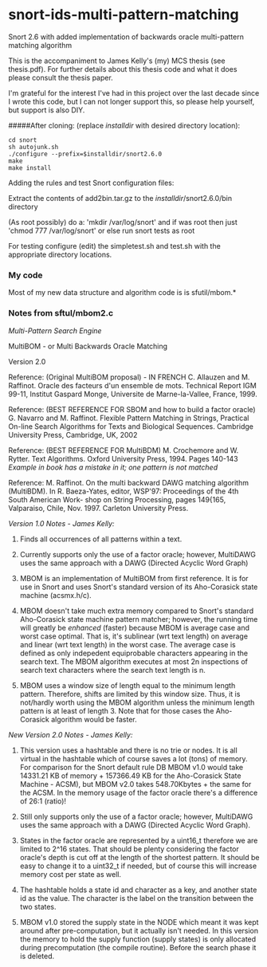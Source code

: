 # snort-ids-multi-pattern-matching
Snort 2.6 with added implementation of backwards oracle multi-pattern matching algorithm

This is the accompaniment to James Kelly's (my) MCS thesis (see thesis.pdf). For further details about this thesis code and what it does please consult the thesis paper.

I'm grateful for the interest I've had in this project over the last decade since I wrote this code, but I can not longer support this, so please help yourself, but support is also DIY.

#####After cloning:
(replace $installdir$ with desired directory location):
```
cd snort
sh autojunk.sh
./configure --prefix=$installdir/snort2.6.0
make
make install
```
Adding the rules and test Snort configuration files:

Extract the contents of add2bin.tar.gz to the $installdir$/snort2.6.0/bin directory

(As root possibly) do a: 'mkdir /var/log/snort' and if was root then just 'chmod 777 /var/log/snort' or else run snort tests as root

For testing configure (edit) the simpletest.sh and test.sh with the appropriate directory locations.



### My code

Most of my new data structure and algorithm code is is sfutil/mbom.* 

### Notes from sftul/mbom2.c

*Multi-Pattern Search Engine*

MultiBOM - or Multi Backwards Oracle Matching

Version 2.0

Reference: (Original MultiBOM proposal) - IN FRENCH
C. Allauzen and M. Raffinot. Oracle des facteurs d'un ensemble de mots.
Technical Report IGM 99-11, Institut Gaspard Monge, Universite de 
Marne-la-Vallee, France, 1999.

Reference: (BEST REFERENCE FOR SBOM and how to build a factor oracle)
G. Navarro and M. Raffinot. Flexible Pattern Matching in Strings, 
Practical On-line Search Algorithms for Texts and Biological Sequences.
Cambridge University Press, Cambridge, UK, 2002

Reference: (BEST REFERENCE FOR MultiBDM)
M. Crochemore and W. Rytter. Text Algorithms. Oxford University Press, 1994.
Pages 140-143 *Example in book has a mistake in it; one pattern is not matched*

Reference:
M. Raffinot. On the multi backward DAWG matching algorithm (MultiBDM). In
R. Baeza-Yates, editor, WSP'97: Proceedings of the 4th South American Work-
shop on String Processing, pages 149{165, Valparaiso, Chile, Nov. 1997. 
Carleton University Press.

*Version 1.0 Notes - James Kelly:*

1) Finds all occurrences of all patterns within a text.

2) Currently supports only the use of a factor oracle; however, MultiDAWG 
   uses the same approach with a DAWG (Directed Acyclic Word Graph)
 
3) MBOM is an implementation of MultiBOM from first reference. It
   is for use in Snort and uses Snort's standard version of its
   Aho-Corasick state machine (acsmx.h/c).

4) MBOM doesn't take much extra memory compared to Snort's standard
   Aho-Corasick state machine pattern matcher; however, the running time
   will greatly be *enhanced* (faster) because MBOM is average case
   and worst case optimal. That is, it's sublinear (wrt text length)
   on average and linear (wrt text length) in the worst case. The
   average case is defined as only indepedent equiprobable characters
   appearing in the search text. The MBOM algorithm executes at most
   2n inspections of search text characters where the search text
   length is n.

5) MBOM uses a window size of length equal to the minimum length
   pattern. Therefore, shifts are limited by this window size.
   Thus, it is not/hardly worth using the MBOM algorithm unless
   the minimum length pattern is at least of length 3. Note that
   for those cases the Aho-Corasick algorithm would be faster.

*New Version 2.0 Notes - James Kelly:*

1) This version uses a hashtable and there is no trie or nodes. It is
   all virtual in the hashtable which of course saves a lot (tons) of
   memory. For comparison for the Snort default rule DB MBOM v1.0 
   would take 14331.21 KB of memory + 157366.49 KB for the Aho-Corasick
   State Machine - ACSM), but MBOM v2.0 takes 548.70Kbytes + the same 
   for the ACSM. In the memory usage of the factor oracle there's a 
   difference of 26:1 (ratio)!

2) Still only supports only the use of a factor oracle; however, MultiDAWG 
   uses the same approach with a DAWG (Directed Acyclic Word Graph).
 
3) States in the factor oracle are represented by a uint16_t therefore we
   are limited to 2^16 states. That should be plenty considering the factor 
   oracle's depth is cut off at the length of the shortest pattern. It should
   be easy to change it to a uint32_t if needed, but of course this will 
   increase memory cost per state as well.

4) The hashtable holds a state id and character as a key, and another state 
   id as the value. The character is the label on the transition between the
   two states.

5) MBOM v1.0 stored the supply state in the NODE which meant it was kept around
   after pre-computation, but it actually isn't needed. In this version the
   memory to hold the supply function (supply states) is only allocated during
   precomputation (the compile routine). Before the search phase it is deleted.
